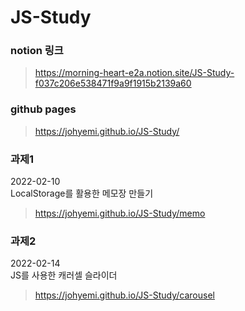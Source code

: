 # JS-Study

### notion 링크

> https://morning-heart-e2a.notion.site/JS-Study-f037c206e538471f9a9f1915b2139a60

### github pages
>  https://johyemi.github.io/JS-Study/

### 과제1
2022-02-10 <br>
LocalStorage를 활용한 메모장 만들기
>  https://johyemi.github.io/JS-Study/memo

### 과제2
2022-02-14<br>
JS를 사용한 캐러셀 슬라이더
> https://johyemi.github.io/JS-Study/carousel